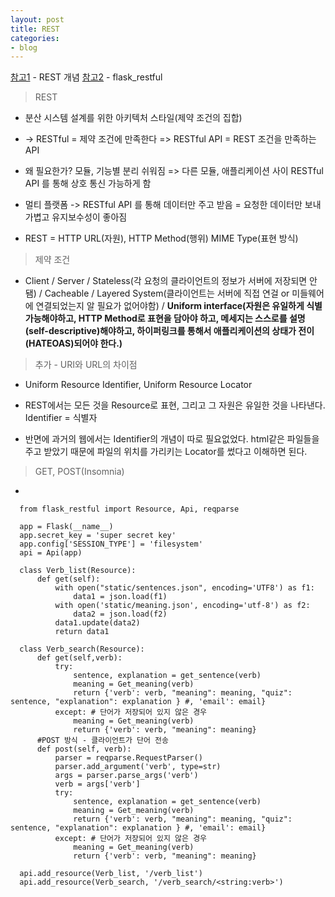 ```yaml
---
layout: post
title: REST
categories:
- blog
---
```



[참고1] - REST 개념 
[참고2] - flask_restful

[참고1]: https://jeong-pro.tistory.com/180
[참고2]: https://cholol.tistory.com/421


> REST
* 분산 시스템 설계를 위한 아키텍처 스타일(제약 조건의 집합)

* -> RESTful = 제약 조건에 만족한다  => RESTful API  = REST 조건을 만족하는 API

* 왜 필요한가? 모듈, 기능별 분리 쉬워짐 => 다른 모듈, 애플리케이션 사이 RESTful API 를 통해 상호 통신 가능하게 함

* 멀티 플랫폼 -> RESTful API 를 통해 데이터만 주고 받음 = 요청한 데이터만 보내 가볍고 유지보수성이 좋아짐

* REST = HTTP URL(자원), HTTP Method(행위) MIME Type(표현 방식) 


> 제약 조건
* Client / Server / Stateless(각 요청의 클라이언트의 정보가 서버에 저장되면 안됌) / Cacheable / Layered System(클라이언트는 서버에 직접 연걸 or 미들웨어에 연결되었는지 알 필요가 없어야함) / **Uniform interface(자원은 유일하게 식별가능해야하고, HTTP Method로 표현을 담아야 하고, 메세지는 스스로를 설명(self-descriptive)해야하고, 하이퍼링크를 통해서 애플리케이션의 상태가 전이(HATEOAS)되어야 한다.)** 

> 추가 - URI와 URL의 차이점
* Uniform Resource Identifier, Uniform Resource Locator
* REST에서는 모든 것을 Resource로 표현, 그리고 그 자원은 유일한 것을 나타낸다. Identifier = 식별자 

* 반면에 과거의 웹에서는 Identifier의 개념이 따로 필요없었다. html같은 파일들을 주고 받았기 때문에 파일의 위치를 가리키는 Locator를 썼다고 이해하면 된다.



> GET, POST(Insomnia) 

* 

      from flask_restful import Resource, Api, reqparse

      app = Flask(__name__)
      app.secret_key = 'super secret key'
      app.config['SESSION_TYPE'] = 'filesystem'
      api = Api(app)

      class Verb_list(Resource):
          def get(self):
              with open("static/sentences.json", encoding='UTF8') as f1:
                  data1 = json.load(f1)
              with open('static/meaning.json', encoding='utf-8') as f2:
                  data2 = json.load(f2)
              data1.update(data2)
              return data1

      class Verb_search(Resource):
          def get(self,verb):
              try:
                  sentence, explanation = get_sentence(verb)
                  meaning = Get_meaning(verb)
                  return {'verb': verb, "meaning": meaning, "quiz": sentence, "explanation": explanation } #, 'email': email}
              except: # 단어가 저장되어 있지 않은 경우
                  meaning = Get_meaning(verb)
                  return {'verb': verb, "meaning": meaning}
          #POST 방식 - 클라이언트가 단어 전송
          def post(self, verb):
              parser = reqparse.RequestParser()
              parser.add_argument('verb', type=str)
              args = parser.parse_args('verb')
              verb = args['verb']
              try:
                  sentence, explanation = get_sentence(verb)
                  meaning = Get_meaning(verb)
                  return {'verb': verb, "meaning": meaning, "quiz": sentence, "explanation": explanation } #, 'email': email}
              except: # 단어가 저장되어 있지 않은 경우
                  meaning = Get_meaning(verb)
                  return {'verb': verb, "meaning": meaning}

      api.add_resource(Verb_list, '/verb_list')
      api.add_resource(Verb_search, '/verb_search/<string:verb>')

